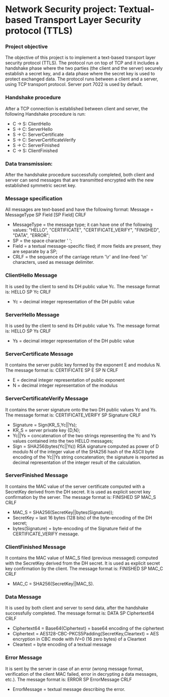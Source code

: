 # Network Security project: Textual-based Transport Layer Security protocol (TTLS)
### Project objective

The objective of this project is to implement a text-based transport layer security protocol (TTLS). The protocol run on top of TCP and it includes a handshake phase where the two parties (the client and the server) securely establish a secret key, and a data phase where the secret key is used to protect exchanged data.
The protocol runs between a client and a server, using TCP transport protocol. Server port 7022 is used by default. 

### Handshake procedure
After a TCP connection is established between client and server, the following Handshake procedure is run:

- C -> S: ClientHello
- S -> C: ServerHello
- S -> C: ServerCertificate
- S -> C: ServerCertificateVerify
- S -> C: ServerFinished
- C -> S: ClientFinished

### Data transmission:
After the handshake procedure successfully completed, both client and server can send messages that are transmitted encrypted with the new established symmetric secret key.

### Message specification
All messages are text-based and have the following format:
Message = MessageType SP Field [SP Field] CRLF
- MessageType = the message type; it can have one of the following values: "HELLO", "CERTIFICATE", "CERTIFICATE_VERIFY", "FINISHED", "DATA", "ERROR";
- SP = the space character ' ';
- Field = a textual message-specific filed; if more fields are present, they are separate by a SP;
- CRLF = the sequence of the carriage return '\r' and line-feed '\n' characters, used as message delimiter.

### ClientHello Message
It is used by the client to send its DH public value Yc. The message format is:
HELLO SP Yc CRLF
- Yc = decimal integer representation of the DH public value

### ServerHello Message
It is used by the client to send its DH public value Ys. The message format is:
HELLO SP Ys CRLF
- Ys = decimal integer representation of the DH public value

### ServerCertificate Message
It contains the server public key formed by the exponent E and modulus N. The message format is:
CERTIFICATE SP E SP N CRLF
- E = decimal integer representation of public exponent
- N = decimal integer representation of the modulus

### ServerCertificateVerify Message
It contains the server signature onto the two DH public values Yc and Ys. The message format is:
CERTIFICATE_VERIFY SP Signature CRLF
- Signature = Sign(KR_S,Yc||Ys);
- KR_S = server private key {D,N};
- Yc||Ys = concatenation of the two strings representing the Yc and Ys values contained into the two HELLO messages;
- Sign = SHA256(bytes(Yc||Ys)) RSA signature computed as power of  D  modulo N of the integer value of the SHA256 hash of the ASCII byte encoding of the Yc||Ys string concatenation; the signature is reported as decimal representation of the integer result of the calculation.

### ServerFinished Message
It contains the MAC value of the server certificate computed with a SecretKey derived from the DH secret. It is used as explicit secret key confirmation by the server. The message format is:
FINISHED SP MAC_S CRLF
- MAC_S = SHA256(SecretKey||bytes(Signature));
- SecretKey = last 16 bytes (128 bits) of the byte-encoding of the DH secret;
- bytes(Signature) = byte-encoding of the Signature field of the CERTIFICATE_VERIFY message.

### ClientFinished Message
It contains the MAC value of MAC_S filed (previous messaged) computed with the SecretKey derived from the DH secret. It is used as explicit secret key confirmation by the client. The message format is:
FINISHED SP MAC_C CRLF
- MAC_C = SHA256(SecretKey||MAC_S).

### Data Message
It is used by both client and server to send data, after the handshake successfully completed. The message format is:
DATA SP Ciphertext64 CRLF
- Ciphertext64 = Base64(Ciphertext) = base64 encoding of the ciphertext 
- Ciphertext = AES128-CBC-PKCS5Padding(SecretKey,Cleartext) = AES encryption in CBC mode with IV=0 (16 zero bytes) of a Cleartext
- Cleartext = byte encoding of a textual message

### Error Message
It is sent by the server in case of an error (wrong message format, verification of the client MAC failed, error in decrypting a data messages, etc.).  The message format is:
ERROR SP ErrorMessage CRLF 
- ErrorMessage = textual message describing the error.
